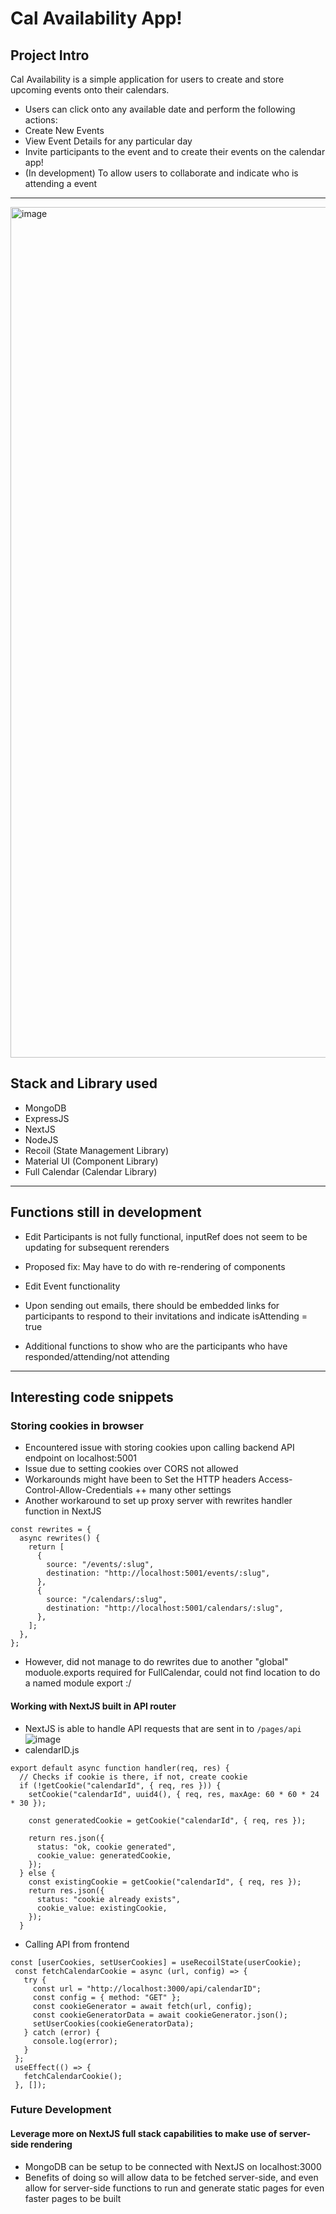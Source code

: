 # Cal Availability App! 

## Project Intro
Cal Availability is a simple application for users to create and store upcoming events onto their calendars.
- Users can click onto any available date and perform the following actions: 
- Create New Events
- View Event Details for any particular day 
- Invite participants to the event and to create their events on the calendar app! 
- (In development) To allow users to collaborate and indicate who is attending a event 

--- 

<img width="1361" alt="image" src="https://user-images.githubusercontent.com/89538905/184193520-3b631550-ec1b-4d84-b6f1-65e16737f00b.png">


## Stack and Library used  
- MongoDB
- ExpressJS
- NextJS
- NodeJS
- Recoil (State Management Library)
- Material UI (Component Library)
- Full Calendar (Calendar Library)

--- 

## Functions still in development 
- Edit Participants is not fully functional, inputRef does not seem to be updating for subsequent rerenders 
- Proposed fix: May have to do with re-rendering of components 

- Edit Event functionality 
- Upon sending out emails, there should be embedded links for participants to respond to their invitations and indicate isAttending = true 
- Additional functions to show who are the participants who have responded/attending/not attending 

--- 
## Interesting code snippets 
### Storing cookies in browser 
- Encountered issue with storing cookies upon calling backend API endpoint on localhost:5001 
- Issue due to setting cookies over CORS not allowed 
- Workarounds might have been to Set the HTTP headers Access-Control-Allow-Credentials ++ many other settings
- Another workaround to set up proxy server with rewrites handler function in NextJS 
```
const rewrites = {
  async rewrites() {
    return [
      {
        source: "/events/:slug",
        destination: "http://localhost:5001/events/:slug",
      },
      {
        source: "/calendars/:slug",
        destination: "http://localhost:5001/calendars/:slug",
      },
    ];
  },
};
```
- However, did not manage to do rewrites due to another "global" moduole.exports required for FullCalendar, could not find location to do a named module export :/ 

#### Working with NextJS built in API router 
- NextJS is able to handle API requests that are sent in to ```/pages/api``` 
![image](https://user-images.githubusercontent.com/89538905/184195402-b33684f8-440f-4742-b07e-6390c61d582d.png)
- calendarID.js 
```
export default async function handler(req, res) {
  // Checks if cookie is there, if not, create cookie
  if (!getCookie("calendarId", { req, res })) {
    setCookie("calendarId", uuid4(), { req, res, maxAge: 60 * 60 * 24 * 30 });

    const generatedCookie = getCookie("calendarId", { req, res });

    return res.json({
      status: "ok, cookie generated",
      cookie_value: generatedCookie,
    });
  } else {
    const existingCookie = getCookie("calendarId", { req, res });
    return res.json({
      status: "cookie already exists",
      cookie_value: existingCookie,
    });
  }
 ```
 - Calling API from frontend 
 ```
 const [userCookies, setUserCookies] = useRecoilState(userCookie);
  const fetchCalendarCookie = async (url, config) => {
    try {
      const url = "http://localhost:3000/api/calendarID";
      const config = { method: "GET" };
      const cookieGenerator = await fetch(url, config);
      const cookieGeneratorData = await cookieGenerator.json();
      setUserCookies(cookieGeneratorData);
    } catch (error) {
      console.log(error);
    }
  };
  useEffect(() => {
    fetchCalendarCookie();
  }, []);
  ```

### Future Development 
#### Leverage more on NextJS full stack capabilities to make use of server-side rendering 
- MongoDB can be setup to be connected with NextJS on localhost:3000 
- Benefits of doing so will allow data to be fetched server-side, and even allow for server-side functions to run and generate static pages for even faster pages to be built

